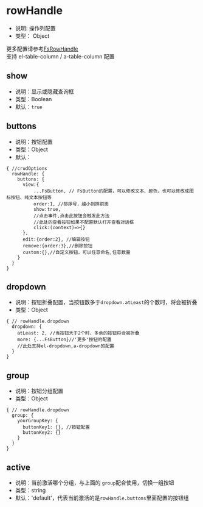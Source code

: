 # rowHandle
* 说明: 操作列配置
* 类型： Object

更多配置请参考[FsRowHandle](../components/crud/crud/fs-row-handle.md)    
支持 el-table-column / a-table-column 配置
## show
* 说明：显示或隐藏查询框
* 类型：Boolean
* 默认：`true`

## buttons
* 说明：按钮配置
* 类型：Object
* 默认：
```json5
{ //crudOptions
  rowHandle: {
    buttons: {
      view:{
          ...FsButton, // FsButton的配置，可以修改文本、颜色，也可以修改成图标按钮、纯文本按钮等
          order:1, //排序号，越小则排前面
          show:true,
          //点击事件,点击此按钮会触发此方法
          //此处的查看按钮如果不配置默认打开查看对话框
          click:(context)=>{} 
      },
      edit:{order:2}, //编辑按钮
      remove:{order:3},//删除按钮
      custom:{},//自定义按钮，可以任意命名,任意数量
    }
  }
}
```

## dropdown
* 说明：按钮折叠配置，当按钮数多于`dropdown.atLeast`的个数时，将会被折叠
* 类型：Object
```json5
{ // rowHandle.dropdown
  dropdown: {
    atLeast: 2, //当按钮大于2个时，多余的按钮将会被折叠
    more: {...FsButton}//'更多'按钮的配置
    //此处支持el-dropdown,a-dropdown的配置
  }
}
```


## group
* 说明：按钮分组配置
* 类型：Object
```json5
{ // rowHandle.dropdown
  group: {
    yourGroupKey: {
      buttonKey1: {}, //按钮配置
      buttonKey2: {}
    }
  }
}
```

## active
* 说明：当前激活哪个分组，与上面的 `group`配合使用，切换一组按钮
* 类型：string
* 默认：'default'，代表当前激活的是`rowHandle.buttons`里面配置的按钮组


